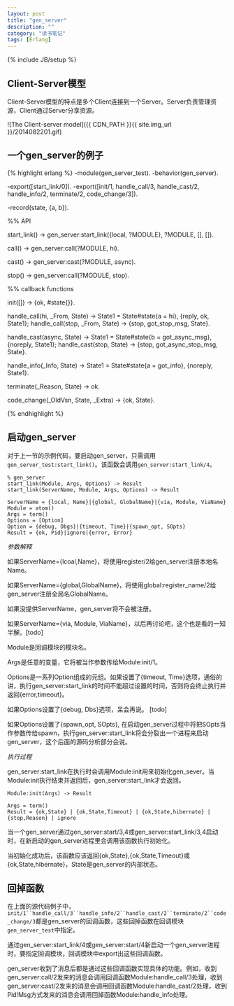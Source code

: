 ```yaml
---
layout: post
title: "gen_server"
description: ""
category: "读书笔记"
tags: [Erlang]
---
```

{% include JB/setup %}

## Client-Server模型

Client-Server模型的特点是多个Client连接到一个Server。Server负责管理资源，Client通过Server分享资源。

![The Client-server model]({{ CDN_PATH }}{{ site.img_url }}/2014082201.gif)

## 一个gen_server的例子

{% highlight erlang %}
-module(gen_server_test).
-behavior(gen_server).

-export([start_link/0]).
-export([init/1, handle_call/3, handle_cast/2, handle_info/2, terminate/2, code_change/3]).

-record(state, {a, b}).

%% API

start_link() ->
	gen_server:start_link({local, ?MODULE}, ?MODULE, [], []).

call() ->
	gen_server:call(?MODULE, hi).

cast() ->
	gen_server:cast(?MODULE, async).

stop() ->
	gen_server:call(?MODULE, stop).

%% callback functions

init([]) -> {ok, #state{}}.

handle_call(hi, _From, State) ->
	State1 = State#state{a = hi},
	{reply, ok, State1};
handle_call(stop, _From, State) ->
	{stop, got_stop_msg, State}.

handle_cast(async, State) ->
	State1 = State#state{b = got_async_msg},
	{noreply, State1};
handle_cast(stop, State) ->
	{stop, got_async_stop_msg, State}.

handle_info(_Info, State) ->
	State1 = State#state{a = got_info},
	{noreply, State1}.

terminate(_Reason, State) ->
	ok.

code_change(_OldVsn, State, _Extra) ->
	{ok, State}.

{% endhighlight %}

<!--more-->

## 启动gen_server

对于上一节的示例代码，要启动gen_server，只需调用`gen_server_test:start_link()`。该函数会调用`gen_server:start_link/4`。

	% gen_server
	start_link(Module, Args, Options) -> Result
	start_link(ServerName, Module, Args, Options) -> Result

	ServerName = {local, Name}|{global, GlobalName}|{via, Module, ViaName}
	Module = atom()
	Args = term()
	Options = [Option]
	Option = {debug, Dbgs}|{timeout, Time}|{spawn_opt, SOpts}
	Result = {ok, Pid}|ignore|{error, Error}

*参数解释*

如果ServerName={lcoal,Name}，将使用register/2给gen_server注册本地名Name。

如果ServerName={global,GlobalName}，将使用global:register_name/2给gen_server注册全局名GlobalName。

如果没提供ServerName，gen_server将不会被注册。

如果ServerName={via, Module, ViaName}，以后再讨论吧，这个也是看的一知半解。[todo]

Module是回调模块的模块名。

Args是任意的变量，它将被当作参数传给Module:init/1。

Options是一系列Option组成的元组。如果设置了{timeout, Time}选项，通俗的讲，执行gen_server:start_link的时间不能超过设置的时间，否则将会终止执行并返回{error,timeout}。

如果Options设置了{debug, Dbs}选项，呆会再说。 [todo]

如果Options设置了{spawn_opt, SOpts}, 在启动gen_server过程中将把SOpts当作参数传给spawn，执行gen_server:start_link将会分裂出一个进程来启动gen_server，这个后面的源码分析部分会说。

*执行过程*

gen_server:start_link在执行时会调用Module:init用来初始化gen_sever。当Module:init执行结束并返回后，gen_server:start_link才会返回。

	Module:init(Args) -> Result

	Args = term()
	Result = {ok,State} | {ok,State,Timeout} | {ok,State,hibernate} | {stop,Reason} | ignore

当一个gen_server通过gen_server:start/3,4或gen_server:start_link/3,4启动时，在新启动的gen_server进程里会调用该函数执行初始化。

当初始化成功后，该函数应该返回{ok,State},{ok,State,Timeout}或{ok,State,hibernate}，State是gen_server的内部状态。

## 回掉函数

在上面的源代码例子中，`init/1``handle_call/3``handle_info/2``handle_cast/2``terminate/2``code_change/3`都是gen_server的回调函数，这些回掉函数在回调模块`gen_server_test`中指定。

通过gen_server:start_link/4或gen_server:start/4新启动一个gen_server进程时，要指定回调模块，回调模块中export出这些回调函数。

gen_server收到了消息后都是通过这些回调函数实现具体的功能。例如，收到gen_server:call/2发来的消息会调用回调函数Module:handle_call/3处理，收到gen_server:cast/2发来的消息会调用回调函数Module:handle_cast/2处理，收到Pid!Msg方式发来的消息会调用回掉函数Module:handle_info处理。
